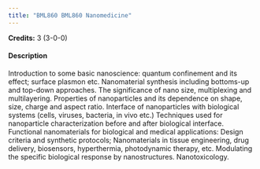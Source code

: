 ```yaml
---
title: "BML860 BML860 Nanomedicine"
---
```

**Credits:** 3 (3-0-0)

#### Description
Introduction to some basic nanoscience: quantum confinement and its effect; surface plasmon etc. Nanomaterial synthesis including bottoms-up and top-down approaches. The significance of nano size, multiplexing and multilayering. Properties of nanoparticles and its dependence on shape, size, charge and aspect ratio. Interface of nanoparticles with biological systems (cells, viruses, bacteria, in vivo etc.) Techniques used for nanoparticle characterization before and after biological interface. Functional nanomaterials for biological and medical applications: Design criteria and synthetic protocols; Nanomaterials in tissue engineering, drug delivery, biosensors, hyperthermia, photodynamic therapy, etc. Modulating the specific biological response by nanostructures. Nanotoxicology.